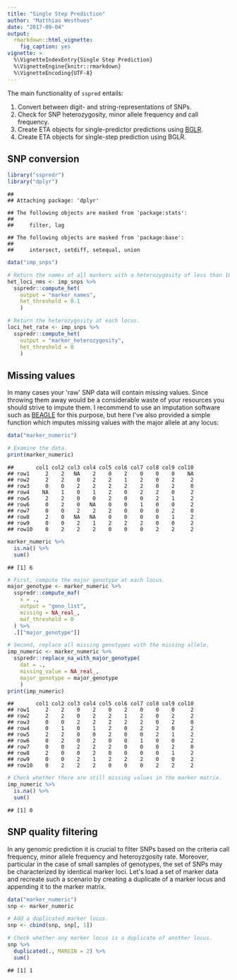```yaml
---
title: "Single Step Prediction"
author: "Matthias Westhues"
date: "2017-09-04"
output:
  rmarkdown::html_vignette:
    fig_caption: yes
vignette: >
  %\VignetteIndexEntry{Single Step Prediction}
  %\VignetteEngine{knitr::rmarkdown}
  %\VignetteEncoding{UTF-8}
---
```



The main functionality of `sspred` entails:

1.   Convert between digit- and string-representations of SNPs.
2.   Check for SNP heterozygosity, minor allele frequency and call frequency.
3.   Create ETA objects for single-predictor predictions using
     [BGLR](https://github.com/gdlc/BGLR-R).
4.   Create ETA objects for single-step prediction using BGLR.


## SNP conversion

```r
library("sspredr")
library("dplyr")
```

```
## 
## Attaching package: 'dplyr'
```

```
## The following objects are masked from 'package:stats':
## 
##     filter, lag
```

```
## The following objects are masked from 'package:base':
## 
##     intersect, setdiff, setequal, union
```

```r
data("imp_snps")

# Return the names of all markers with a heterozygosity of less than 10%.
het_loci_nms <- imp_snps %>%
  sspredr::compute_het(
    output = "marker_names",
    het_threshold = 0.1
    )
```



```r
# Return the heterozygosity at each locus.
loci_het_rate <- imp_snps %>%
  sspredr::compute_het(
    output = "marker_heterozygosity",
    het_threshold = 0
    )
```


## Missing values
In many cases your 'raw' SNP data will contain missing values.
Since throwing them away would be a considerable waste of your resources you
should strive to impute them.
I recommend to use an imputation software such as
[BEAGLE](https://faculty.washington.edu/browning/beagle/beagle.html) for this
purpose, but here I've also provided a simple function which imputes missing
values with the major allele at any locus:


```r
data("marker_numeric")

# Examine the data.
print(marker_numeric)
```

```
##       col1 col2 col3 col4 col5 col6 col7 col8 col9 col10
## row1     2    2   NA    2    0    2    0    0    0    NA
## row2     2    2    0    2    2    1    2    0    2     2
## row3     0    0    2    2    2    2    2    0    2     0
## row4    NA    1    0    1    2    0    2    2    0     2
## row5     2    2    0    0    2    0    0    2    1     2
## row6     0    2    0   NA    0    0    1    0    0     2
## row7     0    0    2    2    2    0    0    0    2     0
## row8     2    0   NA   NA    0    0    0    0    1     2
## row9     0    0    2    1    2    2    2    0    0     2
## row10    0    2    2    2    0    0    0    2    2     2
```

```r
marker_numeric %>%
  is.na() %>%
  sum()
```

```
## [1] 6
```

```r
# First, compute the major genotype at each locus.
major_genotype <- marker_numeric %>%
  sspredr::compute_maf(
    x = .,
    output = "geno_list",
    missing = NA_real_,
    maf_threshold = 0
  ) %>%
  .[["major_genotype"]]

# Second, replace all missing genotypes with the missing allele.
imp_numeric <- marker_numeric %>%
  sspredr::replace_na_with_major_genotype(
    dat = .,
    missing_value = NA_real_,
    major_genotype = major_genotype
    )
print(imp_numeric)
```

```
##       col1 col2 col3 col4 col5 col6 col7 col8 col9 col10
## row1     2    2    0    2    0    2    0    0    0     2
## row2     2    2    0    2    2    1    2    0    2     2
## row3     0    0    2    2    2    2    2    0    2     0
## row4     0    1    0    1    2    0    2    2    0     2
## row5     2    2    0    0    2    0    0    2    1     2
## row6     0    2    0    2    0    0    1    0    0     2
## row7     0    0    2    2    2    0    0    0    2     0
## row8     2    0    0    2    0    0    0    0    1     2
## row9     0    0    2    1    2    2    2    0    0     2
## row10    0    2    2    2    0    0    0    2    2     2
```

```r
# Check whether there are still missing values in the marker matrix.
imp_numeric %>%
  is.na() %>%
  sum()
```

```
## [1] 0
```


## SNP quality filtering
In any genomic prediction it is crucial to filter SNPs based on the criteria
call frequency, minor allele frequency and heteroyzgosity rate.
Moreover, particular in the case of small samples of genotypes, the set of SNPs
may be characterized by identical marker loci.
Let's load a set of marker data and recreate such a scenario by creating a
duplicate of a marker locus and appending it to the marker matrix.


```r
data("marker_numeric")
snp <- marker_numeric

# Add a duplicated marker locus.
snp <- cbind(snp, snp[, 1])

# Check whether any marker locus is a duplicate of another locus.
snp %>%
  duplicated(., MARGIN = 2) %>%
  sum()
```

```
## [1] 1
```


